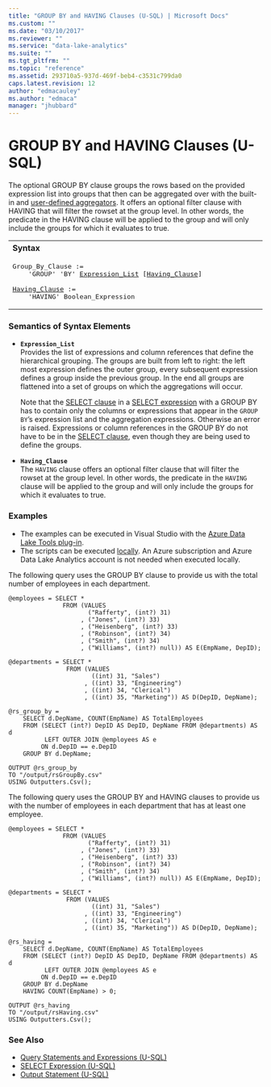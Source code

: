 ```yaml
---
title: "GROUP BY and HAVING Clauses (U-SQL) | Microsoft Docs"
ms.custom: ""
ms.date: "03/10/2017"
ms.reviewer: ""
ms.service: "data-lake-analytics"
ms.suite: ""
ms.tgt_pltfrm: ""
ms.topic: "reference"
ms.assetid: 293710a5-937d-469f-beb4-c3531c799da0
caps.latest.revision: 12
author: "edmacauley"
ms.author: "edmaca"
manager: "jhubbard"
---
```

# GROUP BY and HAVING Clauses (U-SQL)
The optional GROUP BY clause groups the rows based on the provided expression list into groups that then can be aggregated over with the built-in and [user-defined aggregators](https://docs.microsoft.com/azure/data-lake-analytics/data-lake-analytics-u-sql-programmability-guide#user-defined-aggregates--udagg). It offers an optional filter clause with HAVING that will filter the rowset at the group level. In other words, the predicate in the HAVING clause will be applied to the group and will only include the groups for which it evaluates to true.  
  
<table><th align="left">Syntax</th><tr><td><pre>
Group_By_Clause :=                                                                                       
    'GROUP' 'BY' <a href="#exp_lst">Expression_List</a> [<a href="#hav_cla">Having_Clause</a>]<br />
<a href="#hav_cla">Having_Clause</a> :=  
    'HAVING' Boolean_Expression
</pre></td></tr></table>
  
### Semantics of Syntax Elements  
-   <a name="exp_lst"></a>**`Expression_List`**   
    Provides the list of expressions and column references that define the hierarchical grouping. The groups are built from left to right: the left most expression defines the outer group, every subsequent expression defines a group inside the previous group. In the end all groups are flattened into a set of groups on which the aggregations will occur.  
  
    Note that the [SELECT clause](select-clause-u-sql.md) in a [SELECT expression](select-expression-u-sql.md) with a GROUP BY has to contain only the columns or expressions that appear in the `GROUP BY`’s expression list and the aggregation expressions. Otherwise an error is raised.  Expressions or column references in the GROUP BY do not have to be in the [SELECT clause](select-clause-u-sql.md), even though they are being used to define the groups.  
  
-   <a name="hav_cla"></a>**`Having_Clause`**   
    The `HAVING` clause offers an optional filter clause that will filter the rowset at the group level.  In other words, the predicate in the `HAVING` clause will be applied to the group and will only include the groups for which it evaluates to true.  
  
### Examples    
- The examples can be executed in Visual Studio with the [Azure Data Lake Tools plug-in](https://www.microsoft.com/download/details.aspx?id=49504).  
- The scripts can be executed [locally](https://docs.microsoft.com/azure/data-lake-analytics/data-lake-analytics-data-lake-tools-get-started#run-u-sql-locally).  An Azure subscription and Azure Data Lake Analytics account is not needed when executed locally.

The following query uses the GROUP BY clause to provide us with the total number of employees in each department.  
```
@employees = SELECT *
               FROM (VALUES   
                      ("Rafferty", (int?) 31)  
                    , ("Jones", (int?) 33)  
                    , ("Heisenberg", (int?) 33)  
                    , ("Robinson", (int?) 34)  
                    , ("Smith", (int?) 34)  
                    , ("Williams", (int?) null)) AS E(EmpName, DepID);  
                      
@departments = SELECT *  
                FROM (VALUES  
                       ((int) 31, "Sales")  
                     , ((int) 33, "Engineering")  
                     , ((int) 34, "Clerical")  
                     , ((int) 35, "Marketing")) AS D(DepID, DepName);  
  
@rs_group_by =   
    SELECT d.DepName, COUNT(EmpName) AS TotalEmployees  
    FROM (SELECT (int?) DepID AS DepID, DepName FROM @departments) AS d   
          LEFT OUTER JOIN @employees AS e  
         ON d.DepID == e.DepID  
    GROUP BY d.DepName;  
  
OUTPUT @rs_group_by   
TO "/output/rsGroupBy.csv"  
USING Outputters.Csv();
```
The following query uses the GROUP BY and HAVING clauses to provide us with the number of employees in each department that has at least one employee.  
  
```
@employees = SELECT *  
               FROM (VALUES   
                      ("Rafferty", (int?) 31)  
                    , ("Jones", (int?) 33)  
                    , ("Heisenberg", (int?) 33)  
                    , ("Robinson", (int?) 34)  
                    , ("Smith", (int?) 34)  
                    , ("Williams", (int?) null)) AS E(EmpName, DepID);  
                      
@departments = SELECT *  
                FROM (VALUES  
                       ((int) 31, "Sales")  
                     , ((int) 33, "Engineering")  
                     , ((int) 34, "Clerical")  
                     , ((int) 35, "Marketing")) AS D(DepID, DepName);  
  
@rs_having =   
    SELECT d.DepName, COUNT(EmpName) AS TotalEmployees  
    FROM (SELECT (int?) DepID AS DepID, DepName FROM @departments) AS d   
          LEFT OUTER JOIN @employees AS e  
         ON d.DepID == e.DepID  
    GROUP BY d.DepName  
    HAVING COUNT(EmpName) > 0;  
  
OUTPUT @rs_having   
TO "/output/rsHaving.csv"  
USING Outputters.Csv();
```
   
### See Also 
* [Query Statements and Expressions (U-SQL)](query-statements-and-expressions-u-sql.md) 
* [SELECT Expression (U-SQL)](select-expression-u-sql.md) 
* [Output Statement (U-SQL)](output-statement-u-sql.md)  

